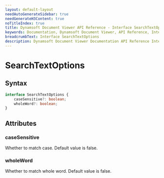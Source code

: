 ```yaml
---
layout: default-layout
needAutoGenerateSidebar: true
needGenerateH3Content: true
noTitleIndex: true
title: Dynamsoft Document Viewer API Reference - Interface SearchTextOptions
keywords: Documentation, Dynamsoft Document Viewer, API Reference, Interface SearchTextOptions
breadcrumbText: Interface SearchTextOptions
description: Dynamsoft Document Viewer Documentation API Reference Interface SearchTextOptions Page
---
```


# SearchTextOptions

## Syntax

```typescript
interface SearchTextOptions {
    caseSensitive?: boolean;
    wholeWord?: boolean;
}
```

## Attributes

### caseSensitive

Whether to match case. Default value is false.

### wholeWord

Whether to match whole word. Default value is false.
